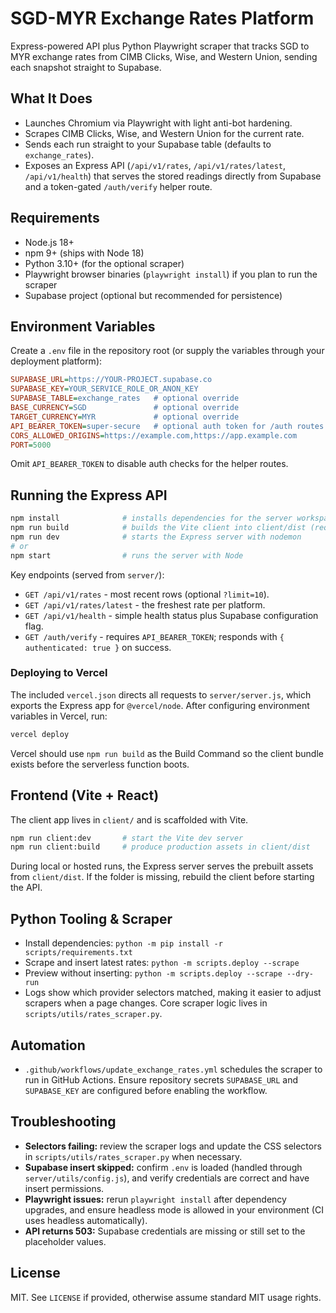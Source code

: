 # SGD-MYR Exchange Rates Platform

Express-powered API plus Python Playwright scraper that tracks SGD to MYR exchange rates from CIMB Clicks, Wise, and Western Union, sending each snapshot straight to Supabase.

## What It Does
- Launches Chromium via Playwright with light anti-bot hardening.
- Scrapes CIMB Clicks, Wise, and Western Union for the current rate.
- Sends each run straight to your Supabase table (defaults to `exchange_rates`).
- Exposes an Express API (`/api/v1/rates`, `/api/v1/rates/latest`, `/api/v1/health`) that serves the stored readings directly from Supabase and a token-gated `/auth/verify` helper route.

## Requirements
- Node.js 18+
- npm 9+ (ships with Node 18)
- Python 3.10+ (for the optional scraper)
- Playwright browser binaries (`playwright install`) if you plan to run the scraper
- Supabase project (optional but recommended for persistence)

## Environment Variables
Create a `.env` file in the repository root (or supply the variables through your deployment platform):

```ini
SUPABASE_URL=https://YOUR-PROJECT.supabase.co
SUPABASE_KEY=YOUR_SERVICE_ROLE_OR_ANON_KEY
SUPABASE_TABLE=exchange_rates   # optional override
BASE_CURRENCY=SGD               # optional override
TARGET_CURRENCY=MYR             # optional override
API_BEARER_TOKEN=super-secure   # optional auth token for /auth routes
CORS_ALLOWED_ORIGINS=https://example.com,https://app.example.com
PORT=5000
```

Omit `API_BEARER_TOKEN` to disable auth checks for the helper routes.

## Running the Express API
```bash
npm install              # installs dependencies for the server workspace
npm run build            # builds the Vite client into client/dist (required before start/deploy)
npm run dev              # starts the Express server with nodemon
# or
npm start                # runs the server with Node
```

Key endpoints (served from `server/`):
- `GET /api/v1/rates` - most recent rows (optional `?limit=10`).
- `GET /api/v1/rates/latest` - the freshest rate per platform.
- `GET /api/v1/health` - simple health status plus Supabase configuration flag.
- `GET /auth/verify` - requires `API_BEARER_TOKEN`; responds with `{ authenticated: true }` on success.

### Deploying to Vercel
The included `vercel.json` directs all requests to `server/server.js`, which exports the Express app for `@vercel/node`. After configuring environment variables in Vercel, run:
```bash
vercel deploy
```
Vercel should use `npm run build` as the Build Command so the client bundle exists before the serverless function boots.

## Frontend (Vite + React)
The client app lives in `client/` and is scaffolded with Vite.

```bash
npm run client:dev       # start the Vite dev server
npm run client:build     # produce production assets in client/dist
```

During local or hosted runs, the Express server serves the prebuilt assets from `client/dist`. If the folder is missing, rebuild the client before starting the API.

## Python Tooling & Scraper
- Install dependencies: `python -m pip install -r scripts/requirements.txt`
- Scrape and insert latest rates: `python -m scripts.deploy --scrape`
- Preview without inserting: `python -m scripts.deploy --scrape --dry-run`
- Logs show which provider selectors matched, making it easier to adjust scrapers when a page changes. Core scraper logic lives in `scripts/utils/rates_scraper.py`.

## Automation
- `.github/workflows/update_exchange_rates.yml` schedules the scraper to run in GitHub Actions. Ensure repository secrets `SUPABASE_URL` and `SUPABASE_KEY` are configured before enabling the workflow.

## Troubleshooting
- **Selectors failing:** review the scraper logs and update the CSS selectors in `scripts/utils/rates_scraper.py` when necessary.
- **Supabase insert skipped:** confirm `.env` is loaded (handled through `server/utils/config.js`), and verify credentials are correct and have insert permissions.
- **Playwright issues:** rerun `playwright install` after dependency upgrades, and ensure headless mode is allowed in your environment (CI uses headless automatically).
- **API returns 503:** Supabase credentials are missing or still set to the placeholder values.

## License
MIT. See `LICENSE` if provided, otherwise assume standard MIT usage rights.
